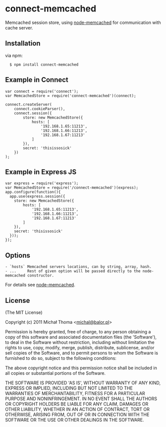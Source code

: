 # connect-memcached

  Memcached session store, using [node-memcached](http://github.com/3rd-Eden/node-memcached) for communication with cache server.

## Installation

  via npm:

      $ npm install connect-memcached

## Example in Connect

    var connect = require('connect');
    var MemcachedStore = require('connect-memcached')(connect);

    connect.createServer(
        connect.cookieParser(),
        connect.session({ 
            store: new MemcachedStore({
                hosts: [
                    '192.168.1.65:11213',
                    '192.168.1.66:11213',
                    '192.168.1.67:11213'
                ]
            }), 
            secret: 'thisissosick'
        })
    );
    
## Example in Express JS

    var express = require('express');
    var MemcachedStore = require('/connect-memcached')(express);
    app.configure(function(){
      app.use(express.session({
        store: new MemcachedStore({
            hosts: [
                '192.168.1.65:11213',
                '192.168.1.66:11213',
                '192.168.1.67:11213'
            ]
        }), 
        secret: 'thisissosick'
      }));
    });

## Options

    - `hosts` Memcached servers locations, can by string, array, hash.
    - ...     Rest of given option will be passed directly to the node-memcached constructor.

  For details see [node-memcached](http://github.com/3rd-Eden/node-memcached).

## License 

(The MIT License)

Copyright (c) 2011 Michał Thoma &lt;michal@balor.pl&gt;

Permission is hereby granted, free of charge, to any person obtaining
a copy of this software and associated documentation files (the
'Software'), to deal in the Software without restriction, including
without limitation the rights to use, copy, modify, merge, publish,
distribute, sublicense, and/or sell copies of the Software, and to
permit persons to whom the Software is furnished to do so, subject to
the following conditions:

The above copyright notice and this permission notice shall be
included in all copies or substantial portions of the Software.

THE SOFTWARE IS PROVIDED 'AS IS', WITHOUT WARRANTY OF ANY KIND,
EXPRESS OR IMPLIED, INCLUDING BUT NOT LIMITED TO THE WARRANTIES OF
MERCHANTABILITY, FITNESS FOR A PARTICULAR PURPOSE AND NONINFRINGEMENT.
IN NO EVENT SHALL THE AUTHORS OR COPYRIGHT HOLDERS BE LIABLE FOR ANY
CLAIM, DAMAGES OR OTHER LIABILITY, WHETHER IN AN ACTION OF CONTRACT,
TORT OR OTHERWISE, ARISING FROM, OUT OF OR IN CONNECTION WITH THE
SOFTWARE OR THE USE OR OTHER DEALINGS IN THE SOFTWARE.
